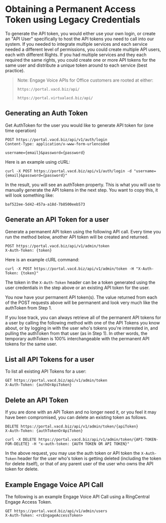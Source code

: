 # Obtaining a Permanent Access Token using Legacy Credentials

To generate the API token, you would either use your own login, or create an "API User" specifically to host the API tokens you need to call into our system. If you needed to integrate multiple services and each service needed a different level of permissions, you could create multiple API users, each with different Rights. If you had multiple services and they each required the same rights, you could create one or more API tokens for the same user and distribute a unique token around to each service (best practice).

> Note: Engage Voice APIs for Office customers are rooted at either:
> 
> `https://portal.vacd.biz/api/`
> 
> `https://portal.virtualacd.biz/api/`

## Generating an Auth Token

Get AuthToken for the user you would like to generate API token for (one time operation)

```
POST https://portal.vacd.biz/api/v1/auth/login
Content-Type: application/x-www-form-urlencoded

username={email}&password={password}
```

Here is an example using cURL:

`curl -X POST https://portal.vacd.biz/api/v1/auth/login -d "username={email}&password={password}"`

In the result, you will see an authToken property. This is what you will use to manually generate the API tokens in the next step. You want to copy this, it will look something like:

`baf522ee-5d42-457a-a18d-7b8500eeb573`

## Generate an API Token for a user

Generate a permanent API token using the following API call. Every time you run the method below, another API token will be created and returned.

```
POST https://portal.vacd.biz/api/v1/admin/token
X-Auth-Token: {token}
```

Here is an example cURL command:

`curl -X POST https://portal.vacd.biz/api/v1/admin/token -H "X-Auth-Token: {token}"`

The token in the `X-Auth-Token` header can be a token generated using the user credentials in the step above or an existing API token for the user.

You now have your permanent API token(s). The value returned from each of the POST requests above will be permanent and look very much like the authToken from Step 1.

If you lose track, you can always retrieve all of the permanent API tokens for a user by calling the following method with one of the API Tokens you know about, or by logging in with the user who's tokens you're interested in, and pulling the authToken from that user (as in Step 1). In other words, the temporary authToken is 100% interchangeable with the permanent API tokens for the same user.

## List all API Tokens for a user

To list all existing API Tokens for a user:

```
GET https://portal.vacd.biz/api/v1/admin/token
X-Auth-Token: {authOrApiToken}
```

## Delete an API Token

If you are done with an API Token and no longer need it, or you feel it may have been compromised, you can delete an existing token as follows.

```
DELETE https://portal.vacd.biz/api/v1/admin/token/{apiToken}
X-Auth-Token: {authTokenOrApiToken}
```

`curl -X DELETE https://portal.vacd.biz/api/v1/admin/token/{API-TOKEN-FOR-DELETE} -H "x-auth-token: {AUTH TOKEN OR API TOKEN}"`

In the above request, you may use the auth token or API token the `X-Auth-Token` header for the user who's token is getting deleted (including the token for delete itself), or that of any parent user of the user who owns the API token for delete.

## Example Engage Voice API Call

The following is an example Engage Voice API Call using a RingCentral Engage Access Token.

```
GET https://portal.vacd.biz/api/v1/admin/users
X-Auth-Token: <rcEngageAccessToken>
```